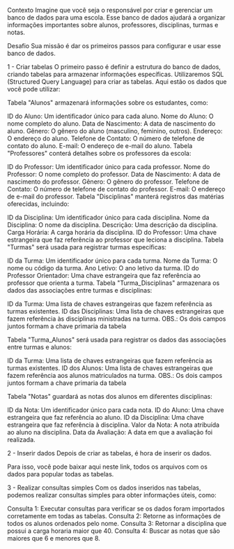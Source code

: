 Contexto
Imagine que você seja o responsável por criar e gerenciar um banco de dados para uma escola. Esse banco de dados ajudará a organizar informações importantes sobre alunos, professores, disciplinas, turmas e notas.

Desafio
Sua missão é dar os primeiros passos para configurar e usar esse banco de dados.

1 - Criar tabelas
O primeiro passo é definir a estrutura do banco de dados, criando tabelas para armazenar informações específicas. Utilizaremos SQL (Structured Query Language) para criar as tabelas. Aqui estão os dados que você pode utilizar:

Tabela "Alunos" armazenará informações sobre os estudantes, como:

ID do Aluno: Um identificador único para cada aluno.
Nome do Aluno: O nome completo do aluno.
Data de Nascimento: A data de nascimento do aluno.
Gênero: O gênero do aluno (masculino, feminino, outros).
Endereço: O endereço do aluno.
Telefone de Contato: O número de telefone de contato do aluno.
E-mail: O endereço de e-mail do aluno.
Tabela "Professores" conterá detalhes sobre os professores da escola:

ID do Professor: Um identificador único para cada professor.
Nome do Professor: O nome completo do professor.
Data de Nascimento: A data de nascimento do professor.
Gênero: O gênero do professor.
Telefone de Contato: O número de telefone de contato do professor.
E-mail: O endereço de e-mail do professor.
Tabela "Disciplinas" manterá registros das matérias oferecidas, incluindo:

ID da Disciplina: Um identificador único para cada disciplina.
Nome da Disciplina: O nome da disciplina.
Descrição: Uma descrição da disciplina.
Carga Horária: A carga horária da disciplina.
ID do Professor: Uma chave estrangeira que faz referência ao professor que leciona a disciplina.
Tabela "Turmas" será usada para registrar turmas específicas:

ID da Turma: Um identificador único para cada turma.
Nome da Turma: O nome ou código da turma.
Ano Letivo: O ano letivo da turma.
ID do Professor Orientador: Uma chave estrangeira que faz referência ao professor que orienta a turma.
Tabela "Turma_Disciplinas" armazenara os dados das associações entre turmas e disciplinas:

ID da Turma: Uma lista de chaves estrangeiras que fazem referência as turmas existentes.
ID das Disciplinas: Uma lista de chaves estrangeiras que fazem referência às disciplinas ministradas na turma.
OBS.: Os dois campos juntos formam a chave primaria da tabela

Tabela "Turma_Alunos" será usada para registrar os dados das associações entre turmas e alunos:

ID da Turma: Uma lista de chaves estrangeiras que fazem referência as turmas existentes.
ID dos Alunos: Uma lista de chaves estrangeiras que fazem referência aos alunos matriculados na turma.
OBS.: Os dois campos juntos formam a chave primaria da tabela

Tabela "Notas" guardará as notas dos alunos em diferentes disciplinas:

ID da Nota: Um identificador único para cada nota.
ID do Aluno: Uma chave estrangeira que faz referência ao aluno.
ID da Disciplina: Uma chave estrangeira que faz referência à disciplina.
Valor da Nota: A nota atribuída ao aluno na disciplina.
Data da Avaliação: A data em que a avaliação foi realizada.

2 - Inserir dados
Depois de criar as tabelas, é hora de inserir os dados.

Para isso, você pode baixar aqui neste link, todos os arquivos com os dados para popular todas as tabelas.

3 - Realizar consultas simples
Com os dados inseridos nas tabelas, podemos realizar consultas simples para obter informações úteis, como:

Consulta 1: Executar consultas para verificar se os dados foram importados corretamente em todas as tabelas.
Consulta 2: Retorne as informações de todos os alunos ordenados pelo nome.
Consulta 3: Retornar a disciplina que possui a carga horaria maior que 40.
Consulta 4: Buscar as notas que são maiores que 6 e menores que 8.